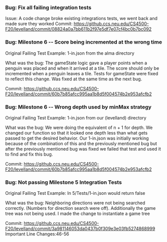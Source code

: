 ### Bug: Fix all failing integration tests

Issue: A code change broke existing integrations tests, we went back and made sure they worked
Commit: https://github.ccs.neu.edu/CS4500-F20/levelland/commit/08824a0a7bb611b2f97e5df7e07cf4bc0b7bc092

### Bug: Milestone 6 -- Score being incremented at the wrong time

Original Failing Test Example: 1-in.json from the alma directory

What was the bug: The gameState logic gave a player points when a penguin was placed and when it
arrived at a tile. The score should only be incremented when a penguin leaves a tile.
Tests for gameState were fixed to reflect this change. Was fixed at the same time as the next bug.

Commit: https://github.ccs.neu.edu/CS4500-F20/levelland/commit/60b7b85afcc995aa1b8d5f004574b2e953afcfb2

### Bug: Milestone 6 -- Wrong depth used by minMax strategy

Original Failing Test Example: 1-in.json from our (levelland) directory

What was the bug: We were doing the equivalent of n + 1 for depth. We changed our function so that it
looked one depth less than what gets passed to get the desired behavior. Our 1-in.json was initially
working because of the combination of this and the previously mentioned bug but after the previously
mentioned bug was fixed we failed that test and used it to find and fix this bug.

Commit: https://github.ccs.neu.edu/CS4500-F20/levelland/commit/60b7b85afcc995aa1b8d5f004574b2e953afcfb2

### Bug: Not passing Milestone 5 Integration Tests

Original Failing Test Example: In 5/Tests/1-in.json would return false

What was the bug: Neighboring directions were not being searched correctly. (Numbers for direction search were off). Additionally the game tree was not being used. I made the change to instantiate a game tree

Commit: https://github.ccs.neu.edu/CS4500-F20/levelland/commit/3a981146053da0437b0f309e3e03fb5274868999
Important Line Changes:46-56
